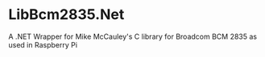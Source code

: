 LibBcm2835.Net
==============

A .NET Wrapper for Mike McCauley's C library for Broadcom BCM 2835 as used in Raspberry Pi
